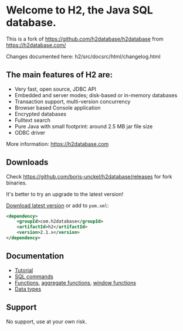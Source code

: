 # Welcome to H2, the Java SQL database.

This is a fork of https://github.com/h2database/h2database from https://h2database.com/

Changes documented here: h2/src/docsrc/html/changelog.html

## The main features of H2 are:

* Very fast, open source, JDBC API
* Embedded and server modes; disk-based or in-memory databases
* Transaction support, multi-version concurrency
* Browser based Console application
* Encrypted databases
* Fulltext search
* Pure Java with small footprint: around 2.5 MB jar file size
* ODBC driver

More information: https://h2database.com

## Downloads

Check https://github.com/boris-unckel/h2database/releases for fork binaries.

It's better to try an upgrade to the latest version!

[Download latest version](https://h2database.com/html/download.html) or add to `pom.xml`:

```XML
<dependency>
    <groupId>com.h2database</groupId>
    <artifactId>h2</artifactId>
    <version>2.1.x</version>
</dependency>
```

## Documentation

* [Tutorial](https://h2database.com/html/tutorial.html)
* [SQL commands](https://h2database.com/html/commands.html)
* [Functions](https://h2database.com/html/functions.html), [aggregate functions](https://h2database.com/html/functions-aggregate.html), [window functions](https://h2database.com/html/functions-window.html)
* [Data types](https://h2database.com/html/datatypes.html)

## Support

No support, use at your own risk. 

